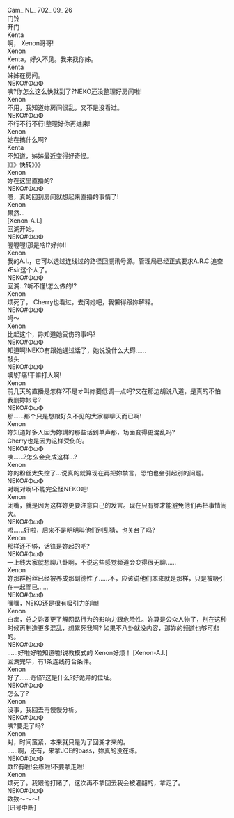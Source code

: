 Cam_ NL_ 702_ 09_ 26  
门铃  
开门  
Kenta  
啊， Xenon哥哥!  
Xenon  
Kenta，好久不见。我来找你姊。  
Kenta  
姊姊在房间。  
NEKO#ΦωΦ  
咦?你怎么这么快就到了?NEKO还没整理好房间啦!  
Xenon  
不用，我知道妳房间很乱，又不是没看过。  
NEKO#ΦωΦ  
不行不行不行!整理好你再进来!  
Xenon  
她在搞什么啊?  
Kenta  
不知道，姊姊最近变得好奇怪。  
》》》快转》》》  
Xenon  
妳在这里直播的?  
NEKO#ΦωΦ  
嗯，真的回到房间就想起来直播的事情了!  
Xenon  
果然…  
[Xenon-A.I.]  
回湖开始。  
NEKO#ΦωΦ  
喔喔喔!那是啥!?好帅!!  
Xenon  
我的A.I.，它可以透过连线过的路径回溯讯号源。管理局已经正式要求A.R.C.追查Æsir这个人了。  
NEKO#ΦωΦ  
回溯…?听不懂!怎么做的!?  
Xenon  
烦死了， Cherry也看过，去问她吧，我懒得跟妳解释。  
NEKO#ΦωΦ  
呣～  
Xenon  
比起这个，妳知道她受伤的事吗?  
NEKO#ΦωΦ  
知道啊!NEKO有跟她通过话了，她说没什么大碍……  
敲头  
NEKO#ΦωΦ  
噢!好痛!干嘛打人啊!  
Xenon  
前几天的直播是怎样?不是オ叫妳要低调一点吗?又在那边胡说八道，是真的不怕我删妳帐号?  
NEKO#ΦωΦ  
那……那个只是想跟好久不见的大家聊聊天而已啊!  
Xenon  
妳知道好多人因为妳講的那些话到单声那，场面变得更混乱吗?  
Cherry也是因为这样受伤的。  
NEKO#ΦωΦ  
咦……?怎么会变成这样…?  
Xenon  
妳的粉丝太失控了…说真的就算现在再把妳禁言，恐怕也会引起别的问题。  
NEKO#ΦωΦ  
对啊对啊!不能完全怪NEKO吧!  
Xenon  
闭嘴，就是因为这样妳更要注意自己的发言。现在只有妳才能避免他们再把事情闹大。  
NEKO#ΦωΦ  
唔……好啦，后来不是明明叫他们别乱猜，也关台了吗?  
Xenon  
那样还不够，话锋是妳起的吧?  
NEKO#ΦωΦ  
一上线大家就想聊八卦啊，不说这些感觉频道会变得很无聊……  
Xenon  
妳那群粉丝已经被养成那副德性了……不，应该说他们本来就是那样，只是被吸引在一起而已……  
NEKO#ΦωΦ  
嘿嘿，NEKO还是很有吸引力的嘛!  
Xenon  
白痴，总之妳要更了解网路行为的影响力跟危险性。妳算是公众人物了，别在这种时候再制造更多混乱，想累死我啊? 如果不八卦就没内容，那妳的频道也够可悲的。  
NEKO#ΦωΦ  
……好啦好啦知道啦!说教模式的 Xenon好烦！
[Xenon-A.I.]  
回湖完毕，有1条连线符合条件。  
Xenon  
好了……奇怪?这是什么?好诡异的位址。  
NEKO#ΦωΦ    
怎么了?  
Xenon  
没事，我回去再慢慢分析。  
NEKO#ΦωΦ  
咦?要走了吗?  
Xenon  
对，时间蛮紧，本来就只是为了回溯才来的。  
……啊，还有，来拿JOE的bass，妳真的没在练。  
NEKO#ΦωΦ  
欻!?有啦!会练啦!不要拿走啦!  
Xenon  
烦死了。我跟他打赌了，这次再不拿回去我会被灌翻的，拿走了。  
NEKO#ΦωΦ  
欸欸～～～!  
[讯号中断]  